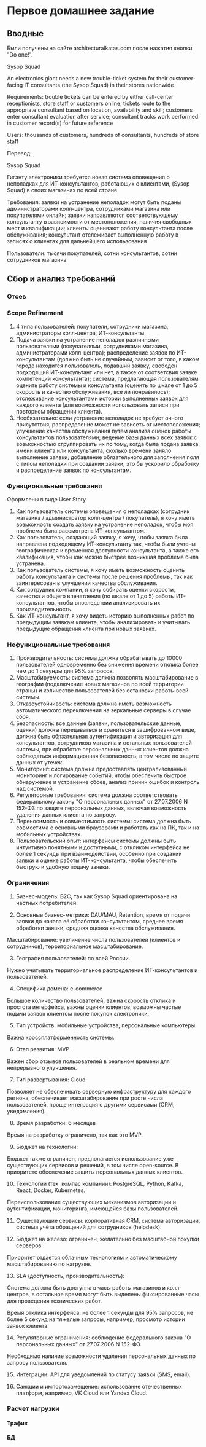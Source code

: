 # Первое домашнее задание

##  Вводные

Были получены на сайте architecturalkatas.com после нажатия кнопки "Do one!".

Sysop Squad

An electronics giant needs a new trouble-ticket system for their customer-facing IT consultants (the Sysop Squad) in their stores nationwide

Requirements: trouble tickets can be entered by either call-center receptionists, store staff or customers online; tickets route to the appropriate consultant based on location, availability and skill; customers enter consultant evaluation after service; consultant tracks work performed in customer record(s) for future reference

Users: thousands of customers, hundreds of consultants, hundreds of store staff

Перевод:

Sysop Squad

Гиганту электроники требуется новая система оповещения о неполадках для ИТ-консультантов, работающих с клиентами, (Sysop Squad) в своих магазинах по всей стране

Требования: заявки на устранение неполадок могут быть поданы администраторами колл-центра, сотрудниками магазина или покупателями онлайн; заявки направляются соответствующему консультанту в зависимости от местоположения, наличия свободных мест и квалификации; клиенты оценивают работу консультанта после обслуживания; консультант отслеживает выполненную работу в записях о клиентах для дальнейшего использования

Пользователи: тысячи покупателей, сотни консультантов, сотни сотрудников магазина

## Сбор и анализ требований

### Отсев



### Scope Refinement

1. 4 типа пользователей: покупатели, сотрудники магазина, администраторы колл-центра, ИТ-консультанты
2. Подача заявки на устранение неполадок различными пользователями (покупателями, сотрудниками магазина, администраторами колл-центра); распределение заявок по ИТ-консультантам (должно быть не случайным, зависит от того, в каком городе находится пользователь, подавший заявку, свободен подходящий ИТ-консультант или нет, а также от соответсвия заявке компетенций консультанта); система, предлагающая пользователям оценить работу системы и консультанта (оценить по шкале от 1 до 5 скорость и качество обслуживания, все ли понравилось); отслеживание консультантами истории выполненных заявок для каждого клиента (для возможности использовать записи при повторном обращении клиента).
3. Необязательно: если устранение неполадок не требует очного присутствия, распределение может не зависеть от местоположения; улучшение качества обслуживания путем анализа оценок работы консультантов пользователями; ведение базы данных всех заявок с возможностью сгруппировать их по тому, когда была подана заявка, имени клиента или консультанта, сколько времени заняло выполнение заявки; добавление обязательного для заполнения поля с типом неполадки при создании заявки, это бы ускорило обработку и распределение заявок по консультантам.

### Функциональные требования

Оформлены в виде User Story

1. Как пользователь системы оповещения о неполадках (сотрудник магазина / администратор колл-центра / покупатель), я хочу иметь возможность создать заявку на устранение неполадок, чтобы моя проблема была рассмотрена ИТ-консультантом.
2. Как пользователь, создающий заявку, я хочу, чтобы заявка была направлена подходящему ИТ-консультанту так, чтобы были учтены географическая и временная доступности консультанта, а также его квалификация, чтобы как можно быстрее возникшая проблема была устранена.
3. Как пользователь системы, я хочу иметь возможность оценить работу консультанта и системы после решения проблемы, так как заинтересован в улучшении качества обслуживания.
4. Как сотрудник компании, я хочу собирать оценки скорости, качества и общего впечатления (по шкале от 1 до 5) работы ИТ-консультантов, чтобы впоследствии анализировать их производительность.
5. Как ИТ-консультант, я хочу видеть историю выполненных работ по предыдущим заявкам клиента, чтобы анализировать и учитывать предыдущие обращения клиента при новых заявках.

### Нефункциональные требования

1. Производительность: система должна обрабатывать до 10000 пользователей одновременно без снижения времени отклика более чем до 1 секунды для 95% запросов.
2. Масштабируемость: система должна позволять масштабирование в географии (подключение новых магазинов по всей территории страны) и количестве пользователей без остановки работы всей системы.
3. Отказоустойчивость: система должна иметь возможность автоматического переключения на зеркальные серверы в случае сбоя.
4. Безопасность: все данные (заявки, пользовательские данные, оценки) должны передаваться и храниться в зашифрованном виде, должна быть обязательная аутентификация и авторизация для консультантов, сотрудников магазина и остальных пользователей системы, при обработке персональных данных клиентов должна соблюдаться информационная безопасность, в том числе по защите данных от утечек.
5. Мониторинг: система должна предоставлять централизованный мониторинг и логирование событий, чтобы обеспечить быстрое обнаружение и устранение сбоев, анализ причин ошибок и контроль над системой.
6. Регуляторные требования: система должна соответствовать федеральному закону "О персональных данных" от 27.07.2006 N 152-ФЗ по защите персональных данных, включая возможность удаления данных клиента по запросу.
7. Переносимость и совместимость системы: система должна быть совместима с основными браузерами и работать как на ПК, так и на мобильных устройствах.
8. Пользовательский опыт: интерфейсы системы должны быть интуитивно понятными и доступными, с откликом интерфейса не более 1 секунды при взаимодействии, особенно при создании заявки и оценке работы ИТ-консультанта, чтобы обеспечить быструю и удобную подачу заявки.

### Ограничения

1. Бизнес-модель: B2C, так как Sysop Squad ориентирована на частных потребителей.

2. Основные бизнес-метрики: DAU/MAU, Retention, время от подачи заявки до начала её обработки консультантом, среднее время обработки заявки, средняя оценка качества обслуживания.

Масштабирование: увеличение числа пользователей (клиентов и сотрудников), территориальное масштабирование.

3. География пользователей: по всей России.

Нужно учитывать территориальное распределение ИТ-консультантов и пользователей.

4. Специфика домена: e-commerce

Большое количество пользователей, важна скорость отклика и простота интерфейса, важны оценки клиентов, возможны частые подачи заявок клиентом после покупок электроники.

5. Тип устройств: мобильные устройства, персональные компьютеры.

Важна кроссплатформенность системы.

6. Этап развития: MVP

Важен сбор отзывов пользователей в реальном времени для непрерывного улучшения.

7. Тип развертывания: Cloud

Позволяет не обеспечивать серверную инфраструктуру для каждого региона, обеспечивает масштабирование при росте числа пользователей, проще интеграция с другими сервисами (CRM, уведомления).

8. Время разработки: 6 месяцев

Время на разработку ограничено, так как это MVP.

9. Бюджет на технологии:

Бюджет также ограничен, предполагается использование уже существующих сервисов и решений, в том числе open-source. В приоритете обеспечение защиты персональных данных клиентов.

10. Технологии (тех. компас компании): PostgreSQL, Python, Kafka, React, Docker, Kubernetes.

Переиспользование существующих механизмов авторизации и аутентификации, мониторинга, имеющейся базы пользователей.

11. Существующие сервисы: корпоративная CRM, система авторизации, система учёта обращений для сотрудников (helpdesk).

12. Бюджет на железо: ограничен, желательно без масштабной покупки серверов

Приоритет отдается облачным технологиям и автоматическому масштабированию по нагрузке.

13. SLA (доступность, производительность):

Система должна быть доступна в часы работы магазинов и колл-центров, в остальное время могут быть выделены фиксированные часы для проведения технических работ.

Время отклика интерфейса: не более 1 секунды для 95% запросов, не более 5 секунд на тяжелые запросы, например, просмотр истории заявок клиента.

14. Регуляторные ограничения: соблюдение федерального закона "О персональных данных" от 27.07.2006 N 152-ФЗ.

Необходимо наличие возможности удаления персональных данных по запросу пользователя.

15. Интеграции: API для уведомлений по статусу заявки (SMS, email).

16. Санкции и импортозамещение: использование отечественных платформ, например, VK Cloud или Yandex Cloud.

### Расчет нагрузки
#### Трафик
#### БД
